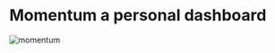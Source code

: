 # Momentum a personal dashboard

![momentum](https://user-images.githubusercontent.com/19623279/132894204-c73da6f2-4c06-4320-bf09-6509ed76368a.png)
